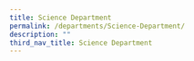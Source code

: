 ```yaml
---
title: Science Department
permalink: /departments/Science-Department/
description: ""
third_nav_title: Science Department
---
```

